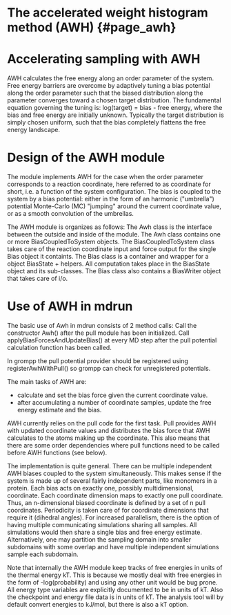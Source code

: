 The accelerated weight histogram method (AWH) {#page_awh}
=============================================

Accelerating sampling with AWH
==============================

AWH calculates the free energy along an order parameter of the system.
Free energy barriers are overcome by adaptively tuning a bias potential along
the order parameter such that the biased distribution along the parameter
converges toward a chosen target distribution.
The fundamental equation governing the tuning is: log(target) = bias - free energy, where
the bias and free energy are initially unknown. Typically the target distribution is simply
chosen uniform, such that the bias completely flattens the free energy landscape.


Design of the AWH module
========================

The module implements AWH for the case when the order parameter corresponds to a reaction coordinate,
here referred to as coordinate for short, i.e. a function of the system configuration.
The bias is coupled to the system by a bias potential: either in the form of an harmonic ("umbrella") potential
Monte-Carlo (MC) "jumping" around the current coordinate value, or as a smooth convolution of the umbrellas.

The AWH module is organizes as follows:
The Awh class is the interface between the outside and inside of the module.
The Awh class contains one or more BiasCoupledToSystem objects.
The BiasCoupledToSystem class takes care of the reaction coordinate input
and force output for the single Bias object it containts.
The Bias class is a container and wrapper for a object BiasState + helpers.
All computation takes place in the BiasState object and its sub-classes.
The Bias class also contains a BiasWriter object that takes care of i/o.

Use of AWH in mdrun
===================

The basic use of Awh in mdrun consists of 2 method calls:
Call the constructor Awh() after the pull module has been initialized.
Call applyBiasForcesAndUpdateBias() at every MD step after the pull
potential calculation function has been called.

In grompp the pull potential provider should be registered using
registerAwhWithPull() so grompp can check for unregistered potentials.

The main tasks of AWH are:
- calculate and set the bias force given the current coordinate value.
- after accumulating a number of coordinate samples, update the free energy estimate and the bias.

AWH currently relies on the pull code for the first task. Pull provides AWH with updated coordinate values
and distributes the bias force that AWH calculates to the atoms making up the coordinate. This
also means that there are some order dependencies where pull functions need to be called before AWH
functions (see below).

The implementation is quite general. There can be multiple independent AWH biases coupled to the system
simultaneously. This makes sense if the system is made up of several fairly independent parts,
like monomers in a protein. Each bias acts on exactly one, possibly multidimensional, coordinate.
Each coordinate dimension maps to exactly one pull coordinate. Thus, an n-dimensional
biased coordinate is defined by a set of n pull coordinates. Periodicity is taken care of for coordinate
dimensions that require it (dihedral angles). For increased parallelism, there is the option of
having multiple communicating simulations sharing all samples. All simulations would then share a single
bias and free energy estimate. Alternatively, one may partition the sampling domain into smaller
subdomains with some overlap and have multiple independent simulations sample each subdomain.

Note that internally the AWH module keep tracks of free energies in units
of the thermal energy kT. This is because we mostly deal with free energies
in the form of -log(probability) and using any other unit would be bug prone.
All energy type variables are explicitly documented to be in units of kT.
Also the checkpoint and energy file data is in units of kT. The analysis
tool will by default convert energies to kJ/mol, but there is also
a kT option.

